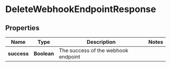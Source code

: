 

# DeleteWebhookEndpointResponse


## Properties

Name | Type | Description | Notes
------------ | ------------- | ------------- | -------------
**success** | **Boolean** | The success of the webhook endpoint | 



